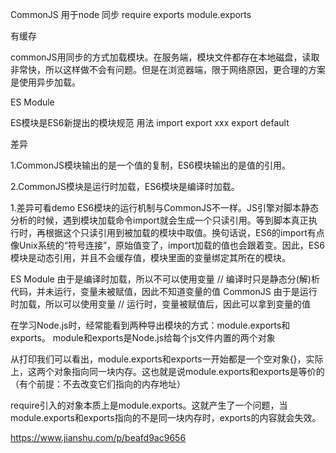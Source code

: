 CommonJS
用于node
同步
require
exports
module.exports

有缓存

commonJS用同步的方式加载模块。在服务端，模块文件都存在本地磁盘，读取非常快，所以这样做不会有问题。但是在浏览器端，限于网络原因，更合理的方案是使用异步加载。

ES Module

ES模块是ES6新提出的模块规范 
用法 import export xxx export default


差异

1.CommonJS模块输出的是一个值的复制，ES6模块输出的是值的引用。

2.CommonJS模块是运行时加载，ES6模块是编译时加载。

1.差异可看demo
ES6模块的运行机制与CommonJS不一样。JS引擎对脚本静态分析的时候，遇到模块加载命令import就会生成一个只读引用。等到脚本真正执行时，再根据这个只读引用到被加载的模块中取值。换句话说，ES6的import有点像Unix系统的“符号连接”，原始值变了，import加载的值也会跟着变。因此，ES6模块是动态引用，并且不会缓存值，模块里面的变量绑定其所在的模块。

ES Module 由于是编译时加载，所以不可以使用变量 // 编译时只是静态分(解)析代码，并未运行，变量未被赋值，因此不知道变量的值
CommonJS 由于是运行时加载，所以可以使用变量 // 运行时，变量被赋值后，因此可以拿到变量的值

在学习Node.js时，经常能看到两种导出模块的方式：module.exports和exports。
module和exports是Node.js给每个js文件内置的两个对象

从打印我们可以看出，module.exports和exports一开始都是一个空对象{}，实际上，这两个对象指向同一块内存。这也就是说module.exports和exports是等价的（有个前提：不去改变它们指向的内存地址）

require引入的对象本质上是module.exports。这就产生了一个问题，当 module.exports和exports指向的不是同一块内存时，exports的内容就会失效。

https://www.jianshu.com/p/beafd9ac9656
